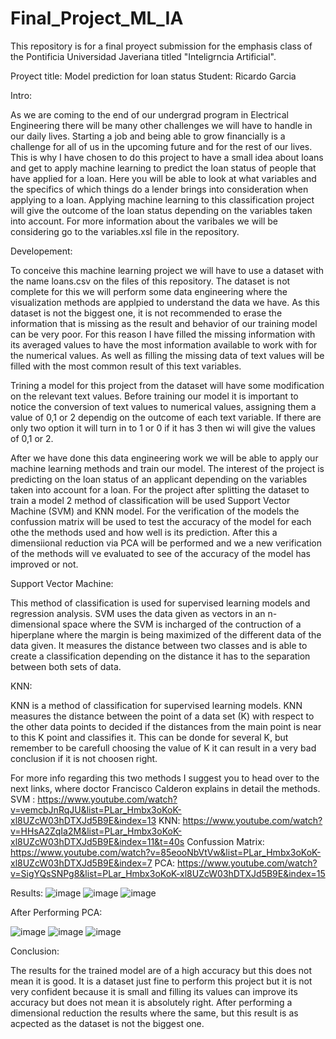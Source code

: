 # Final_Project_ML_IA
This repository is for a final proyect submission for the emphasis class of the Pontificia Universidad Javeriana titled "Inteligrncia Artificial".

Proyect title: Model prediction for loan status
Student: Ricardo Garcia

Intro:

As we are coming to the end of our undergrad program in Electrical Engineering there will be many other challenges we will have to handle in our daily lives. Starting a job and being able to grow financially is a challenge for all of us in the upcoming future and for the rest of our lives. This is why I have chosen to do this project to have a small idea about loans and get to apply machine learning to predict the loan status of people that have applied for a loan. Here you will be able to look at what variables and the specifics of which things do a lender brings into consideration when applying to a loan. Applying machine learning to this classification project will give the outcome of the loan status depending on the variables taken into account. 
For more information about the varibales we will be considering go to the variables.xsl file in the repository. 

Developement:

To conceive this machine learning project we will have to use a dataset with the name loans.csv on the files of this repository. The dataset is not complete for this we will perform some data engineering where the visualization methods are applpied to understand the data we have. As this dataset is not the biggest one, it is not recommended to erase the information that is missing as the result and behavior of our training model can be very poor. For this reason I have filled the missing information with its averaged values to have the most information available to work with for the numerical values. 
As well as filling the missing data of text values will be filled with the most common result of this text variables. 

Trining a model for this project from the dataset will have some modification on the relevant text values. Before training our model it is important to notice the conversion of text values to numerical values, assigning them a value of 0,1 or 2 dependig on the outcome of each text variable. If there are only two option it will turn in to 1 or 0 if it has 3 then wi will give the values of 0,1 or 2. 

After we have done this data engineering work we will be able to apply our machine learning methods and train our model. The interest of the project is predicting on the loan status of an applicant depending on the variables taken into account for a loan. For the project after splitting the dataset to train a model 2 method of classification will be used Support Vector Machine (SVM) and KNN model. For the verification of the models the confussion matrix will be used to test the accuracy of the model for each othe the methods used and how well is its prediction. After this a dimensiional reduction via PCA will be performed and we a new verification of the methods will ve evaluated to see of the accuracy of the model has improved or not. 

Support Vector Machine: 

This method of classification is used for supervised learning models and regression analysis. SVM uses the data given as vectors in an n-dimensional space where the SVM is incharged of the contruction of a hiperplane where the margin is being maximized of the different data of the data given. It measures the distance between two classes and is able to create a classification depending on the distance it has to the separation between both sets of data. 

KNN: 

KNN is a method of classification for supervised learning models. KNN measures the distance between the point of a data set (K) with respect to the other data points to decided if the distances from the main point is near to this K point and classifies it. This can be donde for several K, but remember to be carefull choosing the value of K it can result in a very bad conclusion if it is not choosen right. 

For more info regarding this two methods I suggest you to head over to the next links, where doctor Francisco Calderon explains in detail the methods. 
SVM : https://www.youtube.com/watch?v=vemcbJnRqJU&list=PLar_Hmbx3oKoK-xl8UZcW03hDTXJd5B9E&index=13
KNN:  https://www.youtube.com/watch?v=HHsA2ZqIa2M&list=PLar_Hmbx3oKoK-xl8UZcW03hDTXJd5B9E&index=11&t=40s
Confussion Matrix: https://www.youtube.com/watch?v=85eooNbVtVw&list=PLar_Hmbx3oKoK-xl8UZcW03hDTXJd5B9E&index=7
PCA: https://www.youtube.com/watch?v=SigYQsSNPg8&list=PLar_Hmbx3oKoK-xl8UZcW03hDTXJd5B9E&index=15

Results: 
![image](https://user-images.githubusercontent.com/23547343/171961674-855cb0f2-3393-4450-96ef-7daf963e674f.png)
![image](https://user-images.githubusercontent.com/23547343/171961701-780f9542-a6b4-4fce-a015-7d8a02570b35.png)
![image](https://user-images.githubusercontent.com/23547343/171961717-60c8d39b-b7d1-4f7e-bde8-9bdcc601e53b.png)

After Performing PCA: 

![image](https://user-images.githubusercontent.com/23547343/171961753-c81de4f8-fe23-4d87-9feb-053a4e5921e6.png)
![image](https://user-images.githubusercontent.com/23547343/171961777-29f2e7c9-1198-4ccd-ad7f-cdf6e3d46024.png)
![image](https://user-images.githubusercontent.com/23547343/171961791-9e92abc6-4dc5-4be4-885a-0eb9e6fb2a6d.png)

Conclusion: 

The results for the trained model are of a high accuracy but this does not mean it is good. It is a dataset just fine to perform this project but it is not very confident because it is small and filling its values can improve its accuracy but does not mean it is absolutely right. After performing a dimensional reduction the results where the same, but this result is as acpected as the dataset is not the biggest one. 



